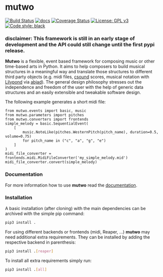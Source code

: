# mutwo

[![Build Status](https://travis-ci.org/mutwo-org/mutwo.svg?branch=main)](https://travis-ci.org/mutwo-org/mutwo)
[![docs](https://readthedocs.org/projects/docs/badge/?version=latest)](https://mutwo.readthedocs.io/en/latest/)
[![Coverage Status](https://coveralls.io/repos/github/mutwo-org/mutwo/badge.svg?branch=main)](https://coveralls.io/github/mutwo-org/mutwo?branch=main)
[![License: GPL v3](https://img.shields.io/badge/License-GPLv3-blue.svg)](https://www.gnu.org/licenses/gpl-3.0)
[![Code style: black](https://img.shields.io/badge/code%20style-black-000000.svg)](https://github.com/psf/black)

### disclaimer: This framework is still in an early stage of development and the API could still change until the first pypi release.

**Mutwo** is a flexible, event based framework for composing music or other time-based arts in Python. It aims to help composers to build musical structures in a meaningful way and translate those structures to different third party objects (e.g. midi files, [csound](https://csound.com/) scores, musical notation with [Lilypond](https://lilypond.org/) via [abjad](https://github.com/Abjad/abjad)). The general design philosophy stresses out the independence and freedom of the user with the help of generic data structures and an easily extensible and tweakable software design.

The following example generates a short midi file:

```python3
from mutwo.events import basic, music
from mutwo.parameters import pitches
from mutwo.converters import frontends
simple_melody = basic.SequentialEvent(
    [
        music.NoteLike(pitches.WesternPitch(pitch_name), duration=0.5, volume=0.75)
        for pitch_name in ("c", "a", "g", "e")
    ]
)
midi_file_converter = frontends.midi.MidiFileConverter('my_simple_melody.mid')
midi_file_converter.convert(simple_melody)
```

### Documentation

For more information how to use **mutwo** read the [documentation](https://mutwo.readthedocs.io/en/latest/).


### Installation

A basic installation (after cloning) with the main dependencies can be archived with the simple pip command:

```sh
pip3 install .
```

For using different backends or frontends (midi, Reaper, ...) **mutwo** may need additional extra requirements. They can be installed by adding the respective backend in parenthesis:

```sh
pip3 install .[reaper]
```

To install all extra requirements simply run:

```sh
pip3 install .[all]
```
